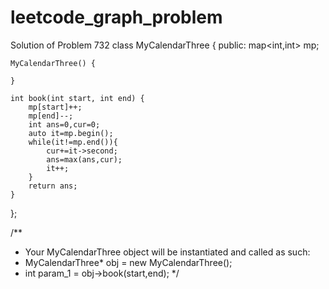 # leetcode_graph_problem
Solution of Problem 732
class MyCalendarThree {
public:
    map<int,int> mp;
    
    MyCalendarThree() {
        
    }
    
    int book(int start, int end) {
        mp[start]++;
        mp[end]--;
        int ans=0,cur=0;
        auto it=mp.begin();
        while(it!=mp.end()){
            cur+=it->second;
            ans=max(ans,cur);
            it++;
        }
        return ans;
    }
};

/**
 * Your MyCalendarThree object will be instantiated and called as such:
 * MyCalendarThree* obj = new MyCalendarThree();
 * int param_1 = obj->book(start,end);
 */
